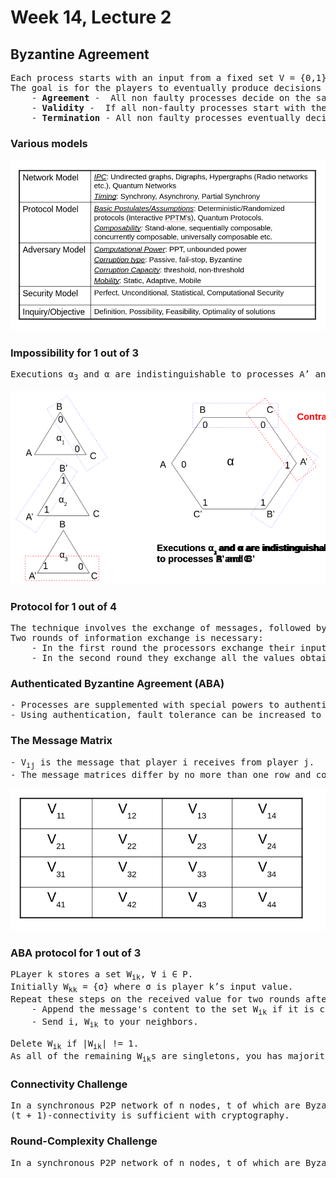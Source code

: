# Week 14, Lecture 2

## Byzantine Agreement
<pre>
Each process starts with an input from a fixed set V = {0,1}. 
The goal is for the players to eventually produce decisions from the set V while maintaining the following conditions, even in the presence of an enemy who can Byzantinely corrupt up to any t of the n players:
    - <b>Agreement</b> -  All non faulty processes decide on the same value u ∈ V.
    - <b>Validity</b> -  If all non-faulty processes start with the same initial value u ∈ V, then u = v.
    - <b>Termination</b> - All non faulty processes eventually decide.
</pre>

### Various models 

![byz_models](byz_models.png)

### Impossibility for 1 out of 3
<pre>
Executions α<sub>3</sub> and α are indistinguishable to processes A’ and C.
</pre>
![imp_1:3](imp_1:3.png) 

### Protocol for 1 out of 4
<pre>
The technique involves the exchange of messages, followed by the computation of an interactive consistency vector based on the results of the exchange.
Two rounds of information exchange is necessary:
    - In the first round the processors exchange their input values.
    - In the second round they exchange all the values obtained in the first round.
</pre>

### Authenticated Byzantine Agreement (ABA)
<pre>
- Processes are supplemented with special powers to authenticate their communication.
- Using authentication, fault tolerance can be increased to t < n. 
</pre>

### The Message Matrix
<pre>
- V<sub>ij</sub> is the message that player i receives from player j.
- The message matrices differ by no more than one row and corresponding column between the players.
</pre>
![msg_matrix](msg_matrix.png)

### ABA protocol for 1 out of 3
<pre>
PLayer k stores a set W<sub>ik</sub>, ∀ i ∈ P.
Initially W<sub>kk</sub> = {σ} where σ is player k’s input value.
Repeat these steps on the received value for two rounds after receiving values from neighbors:
    - Append the message's content to the set W<sub>ik</sub> if it is correctly signed.
    - Send i, W<sub>ik</sub> to your neighbors.

Delete W<sub>ik</sub> if |W<sub>ik</sub>| != 1.
As all of the remaining W<sub>ik</sub>s are singletons, you has majority over all values. If a majority exists, you decide on it; else choose the default value.
</pre>

### Connectivity Challenge
<pre>
In a synchronous P2P network of n nodes, t of which are Byzantine faulty, consensus is possible only if the network is (2t + 1)-connected.
(t + 1)-connectivity is sufficient with cryptography.
</pre>

### Round-Complexity Challenge
<pre>
In a synchronous P2P network of n nodes, t of which are Byzantine faulty, consensus requires > t rounds in the worst case.
</pre>
